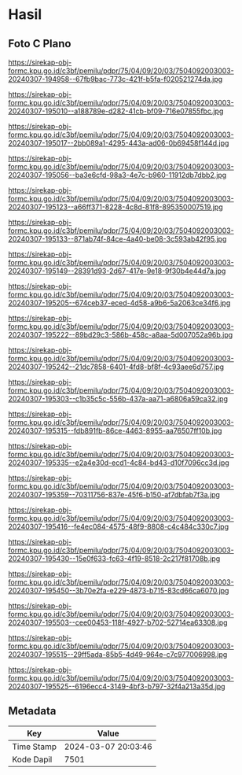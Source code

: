 # Hasil

## Foto C Plano

https://sirekap-obj-formc.kpu.go.id/c3bf/pemilu/pdpr/75/04/09/20/03/7504092003003-20240307-194958--67fb9bac-773c-421f-b5fa-f020521274da.jpg

https://sirekap-obj-formc.kpu.go.id/c3bf/pemilu/pdpr/75/04/09/20/03/7504092003003-20240307-195010--a188789e-d282-41cb-bf09-716e07855fbc.jpg

https://sirekap-obj-formc.kpu.go.id/c3bf/pemilu/pdpr/75/04/09/20/03/7504092003003-20240307-195017--2bb089a1-4295-443a-ad06-0b69458f144d.jpg

https://sirekap-obj-formc.kpu.go.id/c3bf/pemilu/pdpr/75/04/09/20/03/7504092003003-20240307-195056--ba3e6cfd-98a3-4e7c-b960-11912db7dbb2.jpg

https://sirekap-obj-formc.kpu.go.id/c3bf/pemilu/pdpr/75/04/09/20/03/7504092003003-20240307-195123--a66ff371-8228-4c8d-81f8-895350007519.jpg

https://sirekap-obj-formc.kpu.go.id/c3bf/pemilu/pdpr/75/04/09/20/03/7504092003003-20240307-195133--871ab74f-84ce-4a40-be08-3c593ab42f95.jpg

https://sirekap-obj-formc.kpu.go.id/c3bf/pemilu/pdpr/75/04/09/20/03/7504092003003-20240307-195149--28391d93-2d67-417e-9e18-9f30b4e44d7a.jpg

https://sirekap-obj-formc.kpu.go.id/c3bf/pemilu/pdpr/75/04/09/20/03/7504092003003-20240307-195205--674ceb37-eced-4d58-a9b6-5a2063ce34f6.jpg

https://sirekap-obj-formc.kpu.go.id/c3bf/pemilu/pdpr/75/04/09/20/03/7504092003003-20240307-195222--89bd29c3-586b-458c-a8aa-5d007052a96b.jpg

https://sirekap-obj-formc.kpu.go.id/c3bf/pemilu/pdpr/75/04/09/20/03/7504092003003-20240307-195242--21dc7858-6401-4fd8-bf8f-4c93aee6d757.jpg

https://sirekap-obj-formc.kpu.go.id/c3bf/pemilu/pdpr/75/04/09/20/03/7504092003003-20240307-195303--c1b35c5c-556b-437a-aa71-a6806a59ca32.jpg

https://sirekap-obj-formc.kpu.go.id/c3bf/pemilu/pdpr/75/04/09/20/03/7504092003003-20240307-195315--fdb891fb-86ce-4463-8955-aa76507ff10b.jpg

https://sirekap-obj-formc.kpu.go.id/c3bf/pemilu/pdpr/75/04/09/20/03/7504092003003-20240307-195335--e2a4e30d-ecd1-4c84-bd43-d10f7096cc3d.jpg

https://sirekap-obj-formc.kpu.go.id/c3bf/pemilu/pdpr/75/04/09/20/03/7504092003003-20240307-195359--70311756-837e-45f6-b150-af7dbfab7f3a.jpg

https://sirekap-obj-formc.kpu.go.id/c3bf/pemilu/pdpr/75/04/09/20/03/7504092003003-20240307-195416--fe4ec084-4575-48f9-8808-c4c484c330c7.jpg

https://sirekap-obj-formc.kpu.go.id/c3bf/pemilu/pdpr/75/04/09/20/03/7504092003003-20240307-195430--15e0f633-fc63-4f19-8518-2c217f81708b.jpg

https://sirekap-obj-formc.kpu.go.id/c3bf/pemilu/pdpr/75/04/09/20/03/7504092003003-20240307-195450--3b70e2fa-e229-4873-b715-83cd66ca6070.jpg

https://sirekap-obj-formc.kpu.go.id/c3bf/pemilu/pdpr/75/04/09/20/03/7504092003003-20240307-195503--cee00453-118f-4927-b702-52714ea63308.jpg

https://sirekap-obj-formc.kpu.go.id/c3bf/pemilu/pdpr/75/04/09/20/03/7504092003003-20240307-195515--29ff5ada-85b5-4d49-964e-c7c977006998.jpg

https://sirekap-obj-formc.kpu.go.id/c3bf/pemilu/pdpr/75/04/09/20/03/7504092003003-20240307-195525--6196ecc4-3149-4bf3-b797-32f4a213a35d.jpg


## Metadata

| Key        | Value               |
| ---------- | ------------------- |
| Time Stamp | 2024-03-07 20:03:46 |
| Kode Dapil | 7501                |



